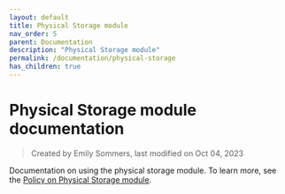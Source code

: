 ```yaml
---
layout: default
title: Physical Storage module
nav_order: 5
parent: Documentation
description: "Physical Storage module"
permalink: /documentation/physical-storage
has_children: true
---
```


# Physical Storage module documentation

> Created by Emily Sommers, last modified on Oct 04, 2023

Documentation on using the physical storage module. To learn more, see the [Policy on Physical Storage module](/discover-archives/policy/policy-on-physical-storage-module).